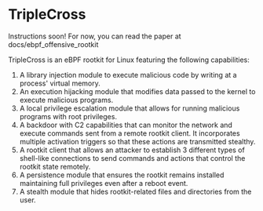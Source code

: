 # TripleCross
Instructions soon!
For now, you can read the paper at docs/ebpf_offensive_rootkit

TripleCross is an eBPF rootkit for Linux featuring the following capabilities:
1. A library injection module to execute malicious code by writing at a process' virtual memory.
2. An execution hijacking module that modifies data passed to the kernel to execute malicious programs.
3. A local privilege escalation module that allows for running malicious programs with root privileges.
4. A backdoor with C2 capabilities that can monitor the network and execute commands sent from a remote rootkit client. It incorporates multiple activation triggers so that these actions are transmitted stealthy.
5. A rootkit client that allows an attacker to establish 3 different types of shell-like connections to send commands and actions that control the rootkit state remotely.
6. A persistence module that ensures the rootkit remains installed maintaining full privileges even after a reboot event.
7. A stealth module that hides rootkit-related files and directories from the user.


<!---
## Build and run
```bash
cd src
make
sudo ./bin/kit -t <network interface>
```
Network interface used for PoC: lo

## PoC 0 - Modifying incoming traffic
### Option 1: With netcat
Terminal 1:
```bash
nc -l 9000
```
Terminal 2:
```bash
echo -n "XDP_PoC_0" | nc 127.0.0.1 9000
```
### Option 2: With the in-built client
```bash
cd src/client
sudo ./injector -S 127.0.0.1
```

------------------
## PoC 1 - Modifying arguments of read syscalls
```bash
echo "This won't be seen" > /tmp/txt.txt
cat /tmp/txt.txt
```
---!>
